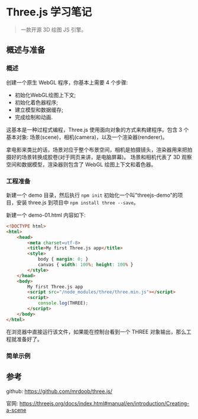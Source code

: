 # Three.js 学习笔记

> 一款开源 3D 绘图 JS 引擎。

## 概述与准备

### 概述

创建一个原生 WebGL 程序，你基本上需要 4 个步骤:

- 初始化WebGL绘图上下文;
- 初始化着色器程序;
- 建立模型和数据缓存;
- 完成绘制和动画.

这基本是一种过程式编程，Three.js 使用面向对象的方式来构建程序。包含 3 个基本对象: 场景(scene)，相机(camera)，以及一个渲染器(renderer)。

拿电影来类比的话，场景对应于整个布景空间，相机是拍摄镜头，渲染器用来把拍摄好的场景转换成胶卷(对于网页来讲，是电脑屏幕)。 场景和相机代表了 3D 观察空间和数据模型，渲染器则包含了 WebGL 绘图上下文和着色器。

### 工程准备

新建一个 demo 目录，然后执行 `npm init` 初始化一个叫"threejs-demo"的项目，安装 three.js 到项目中 `npm install three --save`。

新建一个 demo-01.html 内容如下:

```html
<!DOCTYPE html>
<html>
	<head>
		<meta charset=utf-8>
		<title>My first Three.js app</title>
		<style>
			body { margin: 0; }
			canvas { width: 100%; height: 100% }
		</style>
	</head>
	<body>
        My first Three.js app
		<script src="/node_modules/three/three.min.js"></script>
		<script>
			console.log(THREE);
		</script>
	</body>
</html>
```

在浏览器中直接运行该文件，如果能在控制台看到一个 THREE 对象输出，那么工程就准备好了。

### 简单示例

## 参考


github: https://github.com/mrdoob/three.js/

官网: https://threejs.org/docs/index.html#manual/en/introduction/Creating-a-scene

